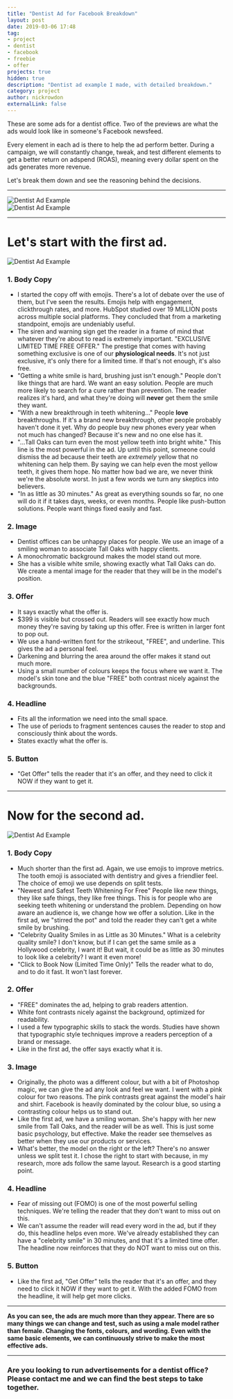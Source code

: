 ```yaml
---
title: "Dentist Ad for Facebook Breakdown"
layout: post
date: 2019-03-06 17:48
tag:
- project
- dentist
- facebook
- freebie
- offer
projects: true
hidden: true
description: "Dentist ad example I made, with detailed breakdown."
category: project
author: nickrowdon
externalLink: false
---
```


These are some ads for a dentist office. Two of the previews are what the ads would look like in someone's Facebook newsfeed.


Every element in each ad is there to help the ad perform better. During a campaign, we will constantly change, tweak, and test different elements to get a better return on adspend (ROAS), meaning every dollar spent on the ads generates more revenue.

Let's break them down and see the reasoning behind the decisions.



---

<div class="side-by-side">
    <div class="toleft">
      <picture>
        <img src="{{ site.url }}/assets/images/dentist/dentistad1.jpg" alt="Dentist Ad Example">
      </picture>
    </div>
    <div class="toright">
      <picture>
        <img src="{{ site.url }}/assets/images/dentist/dentistad2.jpg" alt="Dentist Ad Example">
      </picture>
    </div>
</div>

---

# Let's start with the first ad.

<picture>
  <img src="{{ site.url }}/assets/images/dentist/dentistad1numbered.jpg" alt="Dentist Ad Example">
</picture>

### 1. Body Copy
- I started the copy off with emojis. There's a lot of debate over the use of them, but I've seen the results. Emojis help with engagement, clickthrough rates, and more. HubSpot studied over 19 MILLION posts across multiple social platforms. They concluded that from a marketing standpoint, emojis are undeniably useful.
- The siren and warning sign get the reader in a frame of mind that whatever they're about to read is extremely important. "EXCLUSIVE LIMITED TIME FREE OFFER." The prestige that comes with having something exclusive is one of our **physiological needs**.  It's not just exclusive, it's only there for a limited time. If that's not enough, it's also free.
- "Getting a white smile is hard, brushing just isn't enough." People don't like things that are hard. We want an easy solution. People are much more likely to search for a cure rather than prevention. The reader realizes it's hard, and what they're doing will **never** get them the smile they want.
- "With a new breakthrough in teeth whitening..." People **love** breakthroughs. If it's a brand new breakthrough, other people probably haven't done it yet. Why do people buy new phones every year when not much has changed? Because it's new and no one else has it.
- "...Tall Oaks can turn even the most yellow teeth into bright white." This line is the most powerful in the ad. Up until this point, someone could dismiss the ad because their teeth are *extremely* yellow that no whitening can help them. By saying we can help even the most yellow teeth, it gives them hope. No matter how bad we are, we never think we're the absolute worst. In just a few words we turn any skeptics into believers.
- "In as little as 30 minutes." As great as everything sounds so far, no one will do it if it takes days, weeks, or even months. People like push-button solutions. People want things fixed easily and fast.


### 2. Image
- Dentist offices can be unhappy places for people. We use an image of a smiling woman to associate Tall Oaks with happy clients.
- A monochromatic background makes the model stand out more.
- She has a visible white smile, showing exactly what Tall Oaks can do. We create a mental image for the reader that they will be in the model's position.


### 3. Offer
- It says exactly what the offer is.
- $399 is visible but crossed out. Readers will see exactly how much money they're saving by taking up this offer. Free is written in larger font to pop out.
- We use a hand-written font for the strikeout, "FREE", and underline. This gives the ad a personal feel.
- Darkening and blurring the area around the offer makes it stand out much more.
- Using a small number of colours keeps the focus where we want it. The model's skin tone and the blue "FREE" both contrast nicely against the backgrounds.


### 4. Headline
- Fits all the information we need into the small space.
- The use of periods to fragment sentences causes the reader to stop and consciously think about the words.
- States exactly what the offer is.


### 5. Button
- "Get Offer" tells the reader that it's an offer, and they need to click it NOW if they want to get it.

---

# Now for the second ad.

<picture>
  <img src="{{ site.url }}/assets/images/dentist/dentistad2numbered.jpg" alt="Dentist Ad Example">
</picture>

### 1. Body Copy

- Much shorter than the first ad. Again, we use emojis to improve metrics. The tooth emoji is associated with dentistry and gives a friendlier feel. The choice of emoji we use depends on split tests.
- "Newest and Safest Teeth Whitening For Free" People like new things, they like safe things, they like free things. This is for people who are seeking teeth whitening or understand the problem. Depending on how aware an audience is, we change how we offer a solution. Like in the first ad, we "stirred the pot" and told the reader they can't get a white smile by brushing.
- "Celebrity Quality Smiles in as Little as 30 Minutes." What is a celebrity quality smile? I don't know, but if I can get the same smile as a Hollywood celebrity, I want it! But wait, it could be as little as 30 minutes to look like a celebrity? I want it even more!
- "Click to Book Now (Limited Time Only)" Tells the reader what to do, and to do it fast. It won't last forever.

### 2. Offer

- "FREE" dominates the ad, helping to grab readers attention.
- White font contrasts nicely against the background, optimized for readability.
- I used a few typographic skills to stack the words. Studies have shown that typographic style techniques improve a readers perception of a brand or message.
- Like in the first ad, the offer says exactly what it is.

### 3. Image

- Originally, the photo was a different colour, but with a bit of Photoshop magic, we can give the ad any look and feel we want. I went with a pink colour for two reasons. The pink contrasts great against the model's hair and shirt. Facebook is heavily dominated by the colour blue, so using a contrasting colour helps us to stand out.
- Like the first ad, we have a smiling woman. She's happy with her new smile from Tall Oaks, and the reader will be as well. This is just some basic psychology, but effective. Make the reader see themselves as better when they use our products or services.
- What's better, the model on the right or the left? There's no answer unless we split test it. I chose the right to start with because, in my research, more ads follow the same layout. Research is a good starting point.

### 4. Headline

- Fear of missing out (FOMO) is one of the most powerful selling techniques. We're telling the reader that they don't want to miss out on this.
- We can't assume the reader will read every word in the ad, but if they do, this headline helps even more. We've already established they can have a "celebrity smile" in 30 minutes, and that it's a limited time offer. The headline now reinforces that they do NOT want to miss out on this.

### 5. Button
- Like the first ad, "Get Offer" tells the reader that it's an offer, and they need to click it NOW if they want to get it. With the added FOMO from the headline, it will help get more clicks.

---

**As you can see, the ads are much more than they appear. There are so many things we can change and test, such as using a male model rather than female. Changing the fonts, colours, and wording. Even with the same basic elements, we can continuously strive to make the most effective ads.**

---

### Are you looking to run advertisements for a dentist office? Please contact me and we can find the best steps to take together.
